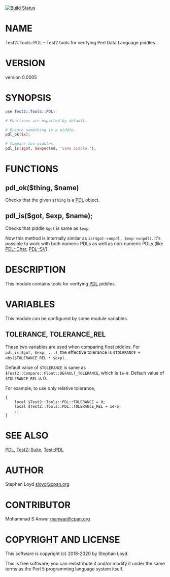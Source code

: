[![Build Status](https://travis-ci.org/stphnlyd/perl5-Test2-Tools-PDL.svg?branch=master)](https://travis-ci.org/stphnlyd/perl5-Test2-Tools-PDL)

# NAME

Test2::Tools::PDL - Test2 tools for verifying Perl Data Language piddles

# VERSION

version 0.0005

# SYNOPSIS

```perl
use Test2::Tools::PDL;

# Functions are exported by default.

# Ensure something is a piddle.
pdl_ok($x);

# Compare two piddles.
pdl_is($got, $expected, 'Same piddle.');
```

# FUNCTIONS

## pdl\_ok($thing, $name)

Checks that the given `$thing` is a [PDL](https://metacpan.org/pod/PDL) object.

## pdl\_is($got, $exp, $name);

Checks that piddle `$got` is same as `$exp`.

Now this method is internally similar as
`is($got->unpdl, $exp->unpdl)`. It's possible to work with both
numeric PDLs as well as non-numeric PDLs (like [PDL::Char](https://metacpan.org/pod/PDL::Char), [PDL::SV](https://metacpan.org/pod/PDL::SV)).

# DESCRIPTION 

This module contains tools for verifying [PDL](https://metacpan.org/pod/PDL) piddles.

# VARIABLES

This module can be configured by some module variables.

## TOLERANCE, TOLERANCE\_REL

These two variables are used when comparing float piddles. For
`pdl_is($got, $exp, ...)`, the effective tolerance is
`$TOLERANCE + abs($TOLERANCE_REL * $exp)`.

Default value of `$TOLERANCE` is same as
`$Test2::Compare::Float::DEFAULT_TOLERANCE`, which is `1e-8`.
Default value of `$TOLERANCE_REL` is 0.

For example, to use only relative tolerance,

```
{
    local $Test2::Tools::PDL::TOLERANCE = 0;
    local $Test2::Tools::PDL::TOLERANCE_REL = 1e-6;
    ...
}
```

# SEE ALSO

[PDL](https://metacpan.org/pod/PDL), [Test2::Suite](https://metacpan.org/pod/Test2::Suite), [Test::PDL](https://metacpan.org/pod/Test::PDL)

# AUTHOR

Stephan Loyd <sloyd@cpan.org>

# CONTRIBUTOR

Mohammad S Anwar <manwar@cpan.org>

# COPYRIGHT AND LICENSE

This software is copyright (c) 2018-2020 by Stephan Loyd.

This is free software; you can redistribute it and/or modify it under
the same terms as the Perl 5 programming language system itself.

